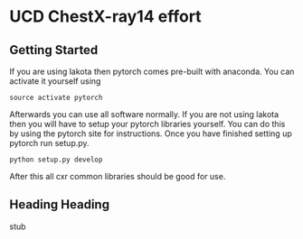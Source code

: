 # UCD ChestX-ray14 effort

## Getting Started
If you are using lakota then pytorch comes pre-built with anaconda. You can activate it yourself using

    source activate pytorch

Afterwards you can use all software normally. If you are not using lakota then you will have to setup your
pytorch libraries yourself. You can do this by using the pytorch site for instructions. Once you have finished
setting up pytorch run setup.py.

    python setup.py develop

After this all cxr common libraries should be good for use.

## Heading Heading
stub
